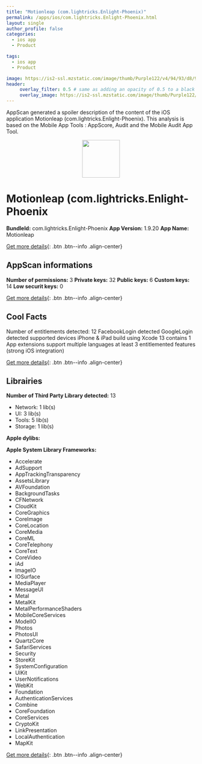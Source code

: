 ```yaml
---
title: "Motionleap (com.lightricks.Enlight-Phoenix)"
permalink: /apps/ios/com.lightricks.Enlight-Phoenix.html
layout: single
author_profile: false
categories: 
  - ios app 
  - Product 

tags: 
  - ios app 
  - Product 

image: https://is2-ssl.mzstatic.com/image/thumb/Purple122/v4/94/93/d8/9493d8a0-4ab3-7a02-82c4-b4967de064d1/AppIcon-1x_U007emarketing-0-7-0-85-220.png/512x512bb.jpg
header: 
     overlay_filter: 0.5 # same as adding an opacity of 0.5 to a black background
     overlay_image: https://is2-ssl.mzstatic.com/image/thumb/Purple122/v4/94/93/d8/9493d8a0-4ab3-7a02-82c4-b4967de064d1/AppIcon-1x_U007emarketing-0-7-0-85-220.png/512x512bb.jpg
---
```

AppScan generated a spoiler description of the content of the iOS application Motionleap (com.lightricks.Enlight-Phoenix). This analysis is based on the Mobile App Tools : AppScore, Audit and the Mobile Audit App Tool.

  
  
<div style="text-align: center;"><img src="https://is2-ssl.mzstatic.com/image/thumb/Purple122/v4/94/93/d8/9493d8a0-4ab3-7a02-82c4-b4967de064d1/AppIcon-1x_U007emarketing-0-7-0-85-220.png/512x512bb.jpg" width="100" height="100"></div>  
  
# Motionleap (com.lightricks.Enlight-Phoenix

**BundleId:** com.lightricks.Enlight-Phoenix
**App Version:** 1.9.20
**App Name:** Motionleap


[Get more details](/pricing.html){: .btn .btn--info .align-center}  
  
## AppScan informations 

**Number of permissions:** 3
**Private keys:** 32
**Public keys:** 6
**Custom keys:** 14
**Low securit keys:** 0
  
[Get more details](/pricing.html){: .btn .btn--info .align-center}

## Cool Facts

Number of entitlements detected: 12
FacebookLogin detected
GoogleLogin detected
supported devices iPhone & iPad
build using Xcode 13
contains 1 App extensions
support multiple languages
at least 3 entitlemented features (strong iOS integration)
  
[Get more details](/pricing.html){: .btn .btn--info .align-center}

## Librairies 
**Number of Third Party Library detected:** 13
- Network: 1 lib(s)
- UI: 3 lib(s)
- Tools: 5 lib(s)
- Storage: 1 lib(s)

**Apple dylibs:**


**Apple System Library Frameworks:**
- Accelerate
- AdSupport
- AppTrackingTransparency
- AssetsLibrary
- AVFoundation
- BackgroundTasks
- CFNetwork
- CloudKit
- CoreGraphics
- CoreImage
- CoreLocation
- CoreMedia
- CoreML
- CoreTelephony
- CoreText
- CoreVideo
- iAd
- ImageIO
- IOSurface
- MediaPlayer
- MessageUI
- Metal
- MetalKit
- MetalPerformanceShaders
- MobileCoreServices
- ModelIO
- Photos
- PhotosUI
- QuartzCore
- SafariServices
- Security
- StoreKit
- SystemConfiguration
- UIKit
- UserNotifications
- WebKit
- Foundation
- AuthenticationServices
- Combine
- CoreFoundation
- CoreServices
- CryptoKit
- LinkPresentation
- LocalAuthentication
- MapKit


  
[Get more details](/pricing.html){: .btn .btn--info .align-center}

